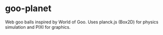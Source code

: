 # goo-planet

Web goo balls inspired by World of Goo. Uses planck.js (Box2D) for physics simulation and PIXI for graphics.
